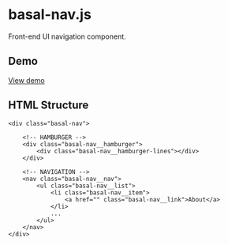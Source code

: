 # basal-nav.js
Front-end UI navigation component.

## Demo
<a href="http://arjanj.github.io/basal-nav/demo/">View demo</a>

## HTML Structure
```
<div class="basal-nav">

	<!-- HAMBURGER -->
	<div class="basal-nav__hamburger">
		<div class="basal-nav__hamburger-lines"></div>
	</div>
        
	<!-- NAVIGATION -->
	<nav class="basal-nav__nav">
		<ul class="basal-nav__list">
			<li class="basal-nav__item">
				<a href="" class="basal-nav__link">About</a>
			</li>
			...
		</ul>
	</nav>
</div>
```
